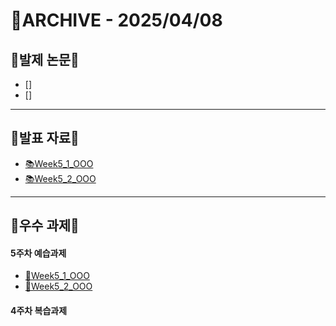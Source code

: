 # 📁ARCHIVE - 2025/04/08

## 💚발제 논문💚  
- [] []()
- [] []()
---

## 💚발표 자료💚
- [📚Week5_1_OOO]()
- [📚Week5_2_OOO]()
---

## 💚우수 과제💚
#### 5주차 예습과제
- [🌟Week5_1_OOO]()
- [🌟Week5_2_OOO]()
#### 4주차 복습과제

